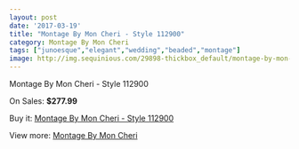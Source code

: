 ```yaml
---
layout: post
date: '2017-03-19'
title: "Montage By Mon Cheri - Style 112900"
category: Montage By Mon Cheri
tags: ["junoesque","elegant","wedding","beaded","montage"]
image: http://img.sequinious.com/29898-thickbox_default/montage-by-mon-cheri-style-112900.jpg
---
```

Montage By Mon Cheri - Style 112900

On Sales: **$277.99**
<a href="https://www.sequinious.com/montage-by-mon-cheri/7333-montage-by-mon-cheri-style-112900.html"><amp-img layout="responsive" width="600" height="600" src="//img.sequinious.com/29898-thickbox_default/montage-by-mon-cheri-style-112900.jpg" alt="Montage By Mon Cheri - Style 112900 0" /></a>
<a href="https://www.sequinious.com/montage-by-mon-cheri/7333-montage-by-mon-cheri-style-112900.html"><amp-img layout="responsive" width="600" height="600" src="//img.sequinious.com/29900-thickbox_default/montage-by-mon-cheri-style-112900.jpg" alt="Montage By Mon Cheri - Style 112900 1" /></a>
<a href="https://www.sequinious.com/montage-by-mon-cheri/7333-montage-by-mon-cheri-style-112900.html"><amp-img layout="responsive" width="600" height="600" src="//img.sequinious.com/29899-thickbox_default/montage-by-mon-cheri-style-112900.jpg" alt="Montage By Mon Cheri - Style 112900 2" /></a>

Buy it: [Montage By Mon Cheri - Style 112900](https://www.sequinious.com/montage-by-mon-cheri/7333-montage-by-mon-cheri-style-112900.html "Montage By Mon Cheri - Style 112900")

View more: [Montage By Mon Cheri](https://www.sequinious.com/63-montage-by-mon-cheri "Montage By Mon Cheri")